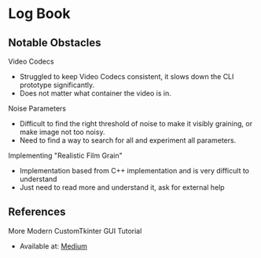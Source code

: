 # Log Book

## Notable Obstacles

Video Codecs
- Struggled to keep Video Codecs consistent, it slows down the CLI prototype significantly.
- Does not matter what container the video is in.

Noise Parameters
- Difficult to find the right threshold of noise to make it visibly graining, or make image not too noisy.
- Need to find a way to search for all and experiment all parameters.

Implementing "Realistic Film Grain"
- Implementation based from C++ implementation and is very difficult to understand
- Just need to read more and understand it, ask for external help


## References

More Modern CustomTkinter GUI Tutorial
- Available at: [Medium](https://medium.com/@fareedkhandev/modern-gui-using-tkinter-12da0b983e22)
